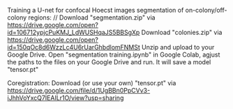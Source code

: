 Training a U-net for confocal Hoecst images segmentation of on-colony/off-colony regions: //
  Download "segmentation.zip" via https://drive.google.com/open?id=106712ypjcPuKMJ_LdWUSHqaJS5BBSgXp
  Download "colonies.zip" via https://drive.google.com/open?id=150qOc8d6WzzLc4U6rUarGhbdlomFNMSt
  Unzip and upload to your Google Drive.
  Open "segmentation training.ipynb" in Google Colab, agjust the paths to the files on your Google Drive and run. It will       save a model "tensor.pt"

Coregistration:
  Download (or use your own) "tensor.pt" via https://drive.google.com/file/d/1UgBBn0PpCVv3-iJhhVoYxcQ7IEAILr1O/view?usp=sharing
